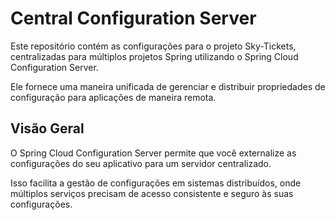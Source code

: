# Central Configuration Server 

Este repositório contém as configurações para o projeto Sky-Tickets, centralizadas para múltiplos projetos Spring utilizando o Spring Cloud Configuration Server. 

Ele fornece uma maneira unificada de gerenciar e distribuir propriedades de configuração para aplicações de maneira remota.

## Visão Geral

O Spring Cloud Configuration Server permite que você externalize as configurações do seu aplicativo para um servidor centralizado.

Isso facilita a gestão de configurações em sistemas distribuídos, onde múltiplos serviços precisam de acesso consistente e seguro às suas configurações.
